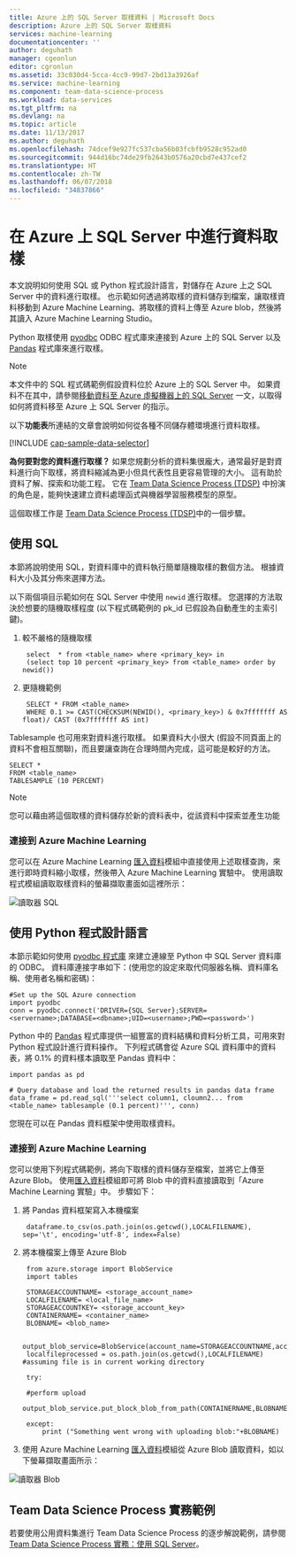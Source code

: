```yaml
---
title: Azure 上的 SQL Server 取樣資料 | Microsoft Docs
description: Azure 上的 SQL Server 取樣資料
services: machine-learning
documentationcenter: ''
author: deguhath
manager: cgeonlun
editor: cgronlun
ms.assetid: 33c030d4-5cca-4cc9-99d7-2bd13a3926af
ms.service: machine-learning
ms.component: team-data-science-process
ms.workload: data-services
ms.tgt_pltfrm: na
ms.devlang: na
ms.topic: article
ms.date: 11/13/2017
ms.author: deguhath
ms.openlocfilehash: 74dcef9e927fc537cba56b03fcbfb9528c952ad0
ms.sourcegitcommit: 944d16bc74de29fb2643b0576a20cbd7e437cef2
ms.translationtype: HT
ms.contentlocale: zh-TW
ms.lasthandoff: 06/07/2018
ms.locfileid: "34837866"
---
```

# <a name="heading"></a>在 Azure 上 SQL Server 中進行資料取樣
本文說明如何使用 SQL 或 Python 程式設計語言，對儲存在 Azure 上之 SQL Server 中的資料進行取樣。 也示範如何透過將取樣的資料儲存到檔案，讓取樣資料移動到 Azure Machine Learning、將取樣的資料上傳至 Azure blob，然後將其讀入 Azure Machine Learning Studio。

Python 取樣使用 [pyodbc](https://code.google.com/p/pyodbc/) ODBC 程式庫來連接到 Azure 上的 SQL Server 以及 [Pandas](http://pandas.pydata.org/) 程式庫來進行取樣。

> [!NOTE]
> 本文件中的 SQL 程式碼範例假設資料位於 Azure 上的 SQL Server 中。 如果資料不在其中，請參閱[移動資料至 Azure 虛擬機器上的 SQL Server](move-sql-server-virtual-machine.md) 一文，以取得如何將資料移至 Azure 上 SQL Server 的指示。
> 
> 

以下**功能表**所連結的文章會說明如何從各種不同儲存體環境進行資料取樣。 

[!INCLUDE [cap-sample-data-selector](../../../includes/cap-sample-data-selector.md)]

**為何要對您的資料進行取樣？**
如果您規劃分析的資料集很龐大，通常最好是對資料進行向下取樣，將資料縮減為更小但具代表性且更容易管理的大小。 這有助於資料了解、探索和功能工程。 它在 [Team Data Science Process (TDSP)](https://azure.microsoft.com/documentation/learning-paths/cortana-analytics-process/) 中扮演的角色是，能夠快速建立資料處理函式與機器學習服務模型的原型。

這個取樣工作是 [Team Data Science Process (TDSP)](https://azure.microsoft.com/documentation/learning-paths/cortana-analytics-process/)中的一個步驟。

## <a name="SQL"></a>使用 SQL
本節將說明使用 SQL，對資料庫中的資料執行簡單隨機取樣的數個方法。 根據資料大小及其分佈來選擇方法。

以下兩個項目示範如何在 SQL Server 中使用 `newid` 進行取樣。 您選擇的方法取決於想要的隨機取樣程度 (以下程式碼範例的 pk_id 已假設為自動產生的主索引鍵)。

1. 較不嚴格的隨機取樣
   
        select  * from <table_name> where <primary_key> in 
        (select top 10 percent <primary_key> from <table_name> order by newid())
2. 更隨機範例 
   
        SELECT * FROM <table_name>
        WHERE 0.1 >= CAST(CHECKSUM(NEWID(), <primary_key>) & 0x7fffffff AS float)/ CAST (0x7fffffff AS int)

Tablesample 也可用來對資料進行取樣。 如果資料大小很大 (假設不同頁面上的資料不會相互關聯)，而且要讓查詢在合理時間內完成，這可能是較好的方法。

    SELECT *
    FROM <table_name> 
    TABLESAMPLE (10 PERCENT)

> [!NOTE]
> 您可以藉由將這個取樣的資料儲存於新的資料表中，從該資料中探索並產生功能
> 
> 

### <a name="sql-aml"></a>連接到 Azure Machine Learning
您可以在 Azure Machine Learning [匯入資料][import-data]模組中直接使用上述取樣查詢，來進行即時資料縮小取樣，然後帶入 Azure Machine Learning 實驗中。 使用讀取程式模組讀取取樣資料的螢幕擷取畫面如這裡所示：

![讀取器 SQL][1]

## <a name="python"></a>使用 Python 程式設計語言
本節示範如何使用 [pyodbc 程式庫](https://code.google.com/p/pyodbc/) 來建立連線至 Python 中 SQL Server 資料庫的 ODBC。 資料庫連接字串如下：(使用您的設定來取代伺服器名稱、資料庫名稱、使用者名稱和密碼)：

    #Set up the SQL Azure connection
    import pyodbc    
    conn = pyodbc.connect('DRIVER={SQL Server};SERVER=<servername>;DATABASE=<dbname>;UID=<username>;PWD=<password>')

Python 中的 [Pandas](http://pandas.pydata.org/) 程式庫提供一組豐富的資料結構和資料分析工具，可用來對 Python 程式設計進行資料操作。 下列程式碼會從 Azure SQL 資料庫中的資料表，將 0.1% 的資料樣本讀取至 Pandas 資料中：

    import pandas as pd

    # Query database and load the returned results in pandas data frame
    data_frame = pd.read_sql('''select column1, cloumn2... from <table_name> tablesample (0.1 percent)''', conn)

您現在可以在 Pandas 資料框架中使用取樣資料。 

### <a name="python-aml"></a>連接到 Azure Machine Learning
您可以使用下列程式碼範例，將向下取樣的資料儲存至檔案，並將它上傳至 Azure Blob。 使用[匯入資料][import-data]模組即可將 Blob 中的資料直接讀取到「Azure Machine Learning 實驗」中。 步驟如下： 

1. 將 Pandas 資料框架寫入本機檔案
   
        dataframe.to_csv(os.path.join(os.getcwd(),LOCALFILENAME), sep='\t', encoding='utf-8', index=False)
2. 將本機檔案上傳至 Azure Blob
   
        from azure.storage import BlobService
        import tables
   
        STORAGEACCOUNTNAME= <storage_account_name>
        LOCALFILENAME= <local_file_name>
        STORAGEACCOUNTKEY= <storage_account_key>
        CONTAINERNAME= <container_name>
        BLOBNAME= <blob_name>
   
        output_blob_service=BlobService(account_name=STORAGEACCOUNTNAME,account_key=STORAGEACCOUNTKEY)    
        localfileprocessed = os.path.join(os.getcwd(),LOCALFILENAME) #assuming file is in current working directory
   
        try:
   
        #perform upload
        output_blob_service.put_block_blob_from_path(CONTAINERNAME,BLOBNAME,localfileprocessed)
   
        except:            
            print ("Something went wrong with uploading blob:"+BLOBNAME)
3. 使用 Azure Machine Learning [匯入資料][import-data]模組從 Azure Blob 讀取資料，如以下螢幕擷取畫面所示：

![讀取器 Blob][2]

## <a name="the-team-data-science-process-in-action-example"></a>Team Data Science Process 實務範例
若要使用公用資料集進行 Team Data Science Process 的逐步解說範例，請參閱[Team Data Science Process 實務：使用 SQL Server](sql-walkthrough.md)。

[1]: ./media/sample-sql-server-virtual-machine/reader_database.png
[2]: ./media/sample-sql-server-virtual-machine/reader_blob.png

[import-data]: https://msdn.microsoft.com/library/azure/4e1b0fe6-aded-4b3f-a36f-39b8862b9004/

